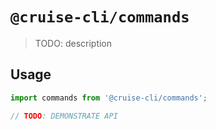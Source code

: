 # `@cruise-cli/commands`

> TODO: description

## Usage

```js
import commands from '@cruise-cli/commands';

// TODO: DEMONSTRATE API
```
